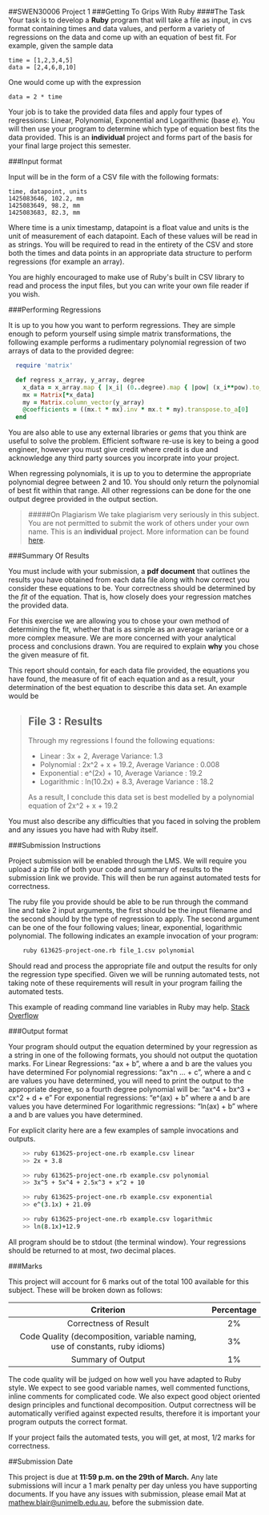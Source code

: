 ##SWEN30006 Project 1
###Getting To Grips With Ruby
####The Task
Your task is to develop a **Ruby** program that will take a file as input, in cvs format containing times and data values, and perform a variety of regressions on the data and come up with an equation of best fit. For example, given the sample data

    time = [1,2,3,4,5]
    data = [2,4,6,8,10]

One would come up with the expression

    data = 2 * time

Your job is to take the provided data files and apply four types of regressions: Linear, Polynomial, Exponential and Logarithmic (base *e*). You will then use your program to determine which type of equation best fits the data provided. This is an **individual** project and forms part of the basis for your final large project this semester.

###Input format

Input will be in the form of a CSV file with the following formats:

    time, datapoint, units
    1425083646, 102.2, mm
    1425083649, 98.2, mm
    1425083683, 82.3, mm

Where time is a unix timestamp, datapoint is a float value and units is the unit of measurement of each datapoint. Each of these values will be read in as strings. You will be required to read in the entirety of the CSV and store both the times and data points in an appropriate data structure to perform regressions (for example an array).

You are highly encouraged to make use of Ruby's built in CSV library to read and process the input files, but you can write your own file reader if you wish.

###Performing Regressions

It is up to you how you want to perform regressions. They are simple enough to peform yourself using simple matrix transformations, the following example performs a rudimentary polynomial regression of two arrays of data to the provided degree:

````ruby
  require 'matrix'

  def regress x_array, y_array, degree
    x_data = x_array.map { |x_i| (0..degree).map { |pow| (x_i**pow).to_f } }
    mx = Matrix[*x_data]
    my = Matrix.column_vector(y_array)
    @coefficients = ((mx.t * mx).inv * mx.t * my).transpose.to_a[0]
  end
````

You are also able to use any external libraries or *gems* that you think are useful to solve the problem. Efficient software re-use is key to being a good engineer, however you must give credit where credit is due and acknowledge any third party sources you incorprate into your project.

When regressing polynomials, it is up to you to determine the appropriate polynomial degree between 2 and 10. You should only return the polynomial of best fit within that range. All other regressions can be done for the one output degree provided in the output section.

> #####On Plagiarism
> We take plagiarism very seriously in this subject. You are not permitted to
> submit the work of others under your own name. This is an **individual**
> project. More information can be found [here](https://academichonesty.unimelb.edu.au/advice.html).

###Summary Of Results

You must include with your submission, a **pdf document** that outlines the results you have obtained from each data file along with how correct you consider these equations to be. Your correctness should be determined by the *fit* of the equation. That is, how closely does your regression matches the provided data.

For this exercise we are allowing you to chose your own method of determining the fit, whether that is as simple as an average variance or a more complex measure. We are more concerned with your analytical process and conclusions drawn. You are required to explain **why** you chose the given measure of fit.

This report should contain, for each data file provided, the equations you have found, the measure of fit of each equation and as a result, your determination of the best equation to describe this data set. An example would be

> ## File 3 : Results
> Through my regressions I found the following equations:
>
>  - Linear : 3x + 2, Average Variance: 1.3
>  - Polynomial : 2x^2 + x + 19.2, Average Variance : 0.008
>  - Exponential : e^(2x) + 10, Average Variance : 19.2
>  - Logarithmic : ln(10.2x) + 8.3, Average Variance : 18.2
>
> As a result, I conclude this data set is best modelled by a polynomial equation of 2x^2 + x + 19.2

You must also describe any difficulties that you faced in solving the problem and any issues you have had with Ruby itself.

###Submission Instructions

Project submission will be enabled through the LMS. We will require you upload a zip file of both your code and summary of results to the submission link we provide. This will then be run against automated tests for correctness.

The ruby file you provide should be able to be run through the command line and take 2 input arguments, the first should be the input filename and the second should by the type of regression to apply. The second argument can be one of the four following values; linear, exponential, logarithmic polynomial. The following indicates an example invocation of your program:

````bash
    ruby 613625-project-one.rb file_1.csv polynomial
````

Should read and process the appropriate file and output the results for only the regression type specified. Given we will be running automated tests, not taking note of these requirements will result in your program failing the automated tests.

This example of reading command line variables in Ruby may help. [Stack Overflow](http://stackoverflow.com/questions/4244611/pass-variables-to-Ruby-script-via-command-line)

###Output format

Your program should output the equation determined by your regression as a string in one of the following formats, you should not output the quotation marks.
For Linear Regressions: “ax + b”, where a and b are the values you have determined
For polynomial regressions: “ax^n … + c”, where a and c are values you have determined, you will need to print the output to the appropriate degree, so a fourth degree polynomial will be: “ax^4 + bx^3 + cx^2 + d + e”
For exponential regressions: “e^(ax) + b” where a and b are values you have determined
For logarithmic regressions: “ln(ax) + b” where a and b are values you have determined.

For explicit clarity here are a few examples of sample invocations and outputs.

````bash
    >> ruby 613625-project-one.rb example.csv linear
    >> 2x + 3.8

    >> ruby 613625-project-one.rb example.csv polynomial
    >> 3x^5 + 5x^4 + 2.5x^3 + x^2 + 10

    >> ruby 613625-project-one.rb example.csv exponential
    >> e^(3.1x) + 21.09

    >> ruby 613625-project-one.rb example.csv logarithmic
    >> ln(8.1x)+12.9
````

All program should be to stdout (the terminal window). Your regressions should be returned to at most, *two* decimal places.

###Marks

This project will account for 6 marks out of the total 100 available for this subject. These will be broken down as follows:

| Criterion  | Percentage |
| :------------: | :-----:|
| Correctness of Result | 2%|
| Code Quality (decomposition, variable naming, use of constants, ruby idioms) | 3% |
| Summary of Output | 1% |

The code quality will be judged on how well you have adapted to Ruby style. We expect to see good variable names, well commented functions, inline comments for complicated code. We also expect good object oriented design principles and functional decomposition. Output correctness will be automatically verified against expected results, therefore it is important your program outputs the correct format.

If your project fails the automated tests, you will get, at most, 1/2 marks for correctness.

##Submission Date

This project is due at **11:59 p.m. on the 29th of March.** Any late submissions will incur a 1 mark penalty per day unless you have supporting documents. If you have any issues with submission, please email Mat at mathew.blair@unimelb.edu.au, before the submission date.
